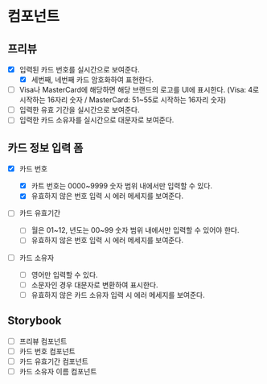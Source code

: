 # 컴포넌트

## 프리뷰

- [x] 입력된 카드 번호를 실시간으로 보여준다.
  - [x] 세번째, 네번째 카드 암호화하여 표현한다.
- [ ] Visa나 MasterCard에 해당하면 해당 브랜드의 로고를 UI에 표시한다. (Visa: 4로 시작하는 16자리 숫자 / MasterCard: 51~55로 시작하는 16자리 숫자)
- [ ] 입력한 유효 기간을 실시간으로 보여준다.
- [ ] 입력한 카드 소유자를 실시간으로 대문자로 보여준다.

## 카드 정보 입력 폼

- [x] 카드 번호

  - [x] 카트 번호는 0000~9999 숫자 범위 내에서만 입력할 수 있다.
  - [x] 유효하지 않은 번호 입력 시 에러 메세지를 보여준다.

- [ ] 카드 유효기간

  - [ ] 월은 01~12, 년도는 00~99 숫자 범위 내에서만 입력할 수 있어야 한다.
  - [ ] 유효하지 않은 번호 입력 시 에러 메세지를 보여준다.

- [ ] 카드 소유자
  - [ ] 영어만 입력할 수 있다.
  - [ ] 소문자인 경우 대문자로 변환하여 표시한다.
  - [ ] 유효하지 않은 카드 소유자 입력 시 에러 메세지를 보여준다.

## Storybook

- [ ] 프리뷰 컴포넌트
- [ ] 카드 번호 컴포넌트
- [ ] 카드 유효기간 컴포넌트
- [ ] 카드 소유자 이름 컴포넌트
